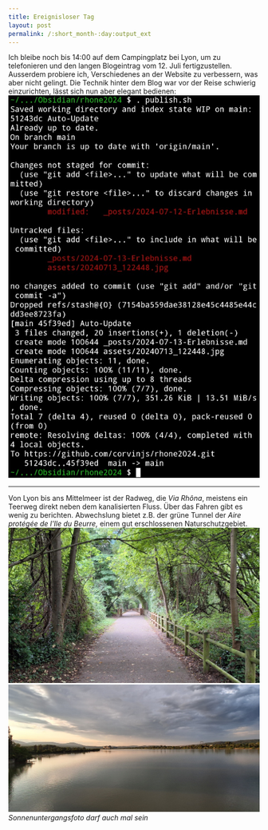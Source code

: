 ```yaml
---
title: Ereignisloser Tag
layout: post
permalink: /:short_month-:day:output_ext
---
```

Ich bleibe noch bis 14:00 auf dem Campingplatz bei Lyon, um zu telefonieren und den langen Blogeintrag vom 12. Juli fertigzustellen. Ausserdem probiere ich, Verschiedenes an der Website zu verbessern, was aber nicht gelingt. Die Technik hinter dem Blog war vor der Reise schwierig einzurichten, lässt sich nun aber elegant bedienen:
![](assets/Screenshot_20240717_134921_Termux.jpg)

---

Von Lyon bis ans Mittelmeer ist der Radweg, die *Via Rhôna*, meistens ein Teerweg direkt neben dem kanalisierten Fluss. Über das Fahren gibt es wenig zu berichten. Abwechslung bietet z.B. der grüne Tunnel der *Aire protégée de l'Ile du Beurre,* einem gut erschlossenen Naturschutzgebiet.
![](assets/20240715_193759.jpg)
![](assets/20240715_203616.jpg)
*Sonnenuntergangsfoto darf auch mal sein*
